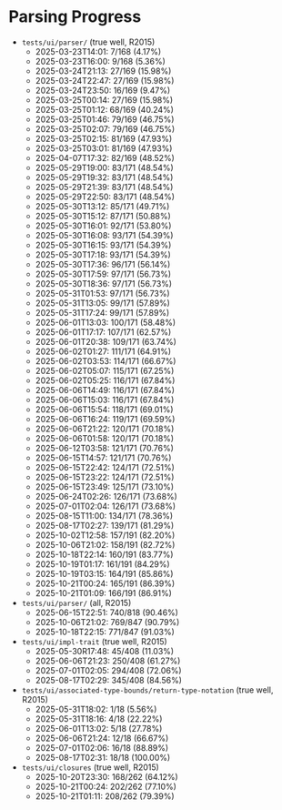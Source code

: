 # Parsing Progress

* `tests/ui/parser/` (true well, R2015)
  * 2025-03-23T14:01: 7/168 (4.17%)
  * 2025-03-23T16:00: 9/168 (5.36%)
  * 2025-03-24T21:13: 27/169 (15.98%)
  * 2025-03-24T22:47: 27/169 (15.98%)
  * 2025-03-24T23:50: 16/169 (9.47%)
  * 2025-03-25T00:14: 27/169 (15.98%)
  * 2025-03-25T01:12: 68/169 (40.24%)
  * 2025-03-25T01:46: 79/169 (46.75%)
  * 2025-03-25T02:07: 79/169 (46.75%)
  * 2025-03-25T02:15: 81/169 (47.93%)
  * 2025-03-25T03:01: 81/169 (47.93%)
  * 2025-04-07T17:32: 82/169 (48.52%)
  * 2025-05-29T19:00: 83/171 (48.54%)
  * 2025-05-29T19:32: 83/171 (48.54%)
  * 2025-05-29T21:39: 83/171 (48.54%)
  * 2025-05-29T22:50: 83/171 (48.54%)
  * 2025-05-30T13:12: 85/171 (49.71%)
  * 2025-05-30T15:12: 87/171 (50.88%)
  * 2025-05-30T16:01: 92/171 (53.80%)
  * 2025-05-30T16:08: 93/171 (54.39%)
  * 2025-05-30T16:15: 93/171 (54.39%)
  * 2025-05-30T17:18: 93/171 (54.39%)
  * 2025-05-30T17:36: 96/171 (56.14%)
  * 2025-05-30T17:59: 97/171 (56.73%)
  * 2025-05-30T18:36: 97/171 (56.73%)
  * 2025-05-31T01:53: 97/171 (56.73%)
  * 2025-05-31T13:05: 99/171 (57.89%)
  * 2025-05-31T17:24: 99/171 (57.89%)
  * 2025-06-01T13:03: 100/171 (58.48%)
  * 2025-06-01T17:17: 107/171 (62.57%)
  * 2025-06-01T20:38: 109/171 (63.74%)
  * 2025-06-02T01:27: 111/171 (64.91%)
  * 2025-06-02T03:53: 114/171 (66.67%)
  * 2025-06-02T05:07: 115/171 (67.25%)
  * 2025-06-02T05:25: 116/171 (67.84%)
  * 2025-06-06T14:49: 116/171 (67.84%)
  * 2025-06-06T15:03: 116/171 (67.84%)
  * 2025-06-06T15:54: 118/171 (69.01%)
  * 2025-06-06T16:24: 119/171 (69.59%)
  * 2025-06-06T21:22: 120/171 (70.18%)
  * 2025-06-06T01:58: 120/171 (70.18%)
  * 2025-06-12T03:58: 121/171 (70.76%)
  * 2025-06-15T14:57: 121/171 (70.76%)
  * 2025-06-15T22:42: 124/171 (72.51%)
  * 2025-06-15T23:22: 124/171 (72.51%)
  * 2025-06-15T23:49: 125/171 (73.10%)
  * 2025-06-24T02:26: 126/171 (73.68%)
  * 2025-07-01T02:04: 126/171 (73.68%)
  * 2025-08-15T11:00: 134/171 (78.36%)
  * 2025-08-17T02:27: 139/171 (81.29%)
  * 2025-10-02T12:58: 157/191 (82.20%)
  * 2025-10-06T21:02: 158/191 (82.72%)
  * 2025-10-18T22:14: 160/191 (83.77%)
  * 2025-10-19T01:17: 161/191 (84.29%)
  * 2025-10-19T03:15: 164/191 (85.86%) 
  * 2025-10-21T00:24: 165/191 (86.39%)
  * 2025-10-21T01:09: 166/191 (86.91%) 
* `tests/ui/parser/` (all, R2015)
  * 2025-06-15T22:51: 740/818 (90.46%)
  * 2025-10-06T21:02: 769/847 (90.79%)
  * 2025-10-18T22:15: 771/847 (91.03%)
* `tests/ui/impl-trait` (true well, R2015)
  * 2025-05-30R17:48: 45/408 (11.03%)
  * 2025-06-06T21:23: 250/408 (61.27%)
  * 2025-07-01T02:05: 294/408 (72.06%)
  * 2025-08-17T02:29: 345/408 (84.56%)
* `tests/ui/associated-type-bounds/return-type-notation` (true well, R2015)
  * 2025-05-31T18:02: 1/18 (5.56%)
  * 2025-05-31T18:16: 4/18 (22.22%)
  * 2025-06-01T13:02: 5/18 (27.78%)
  * 2025-06-06T21:24: 12/18 (66.67%)
  * 2025-07-01T02:06: 16/18 (88.89%)
  * 2025-08-17T02:31: 18/18 (100.00%)
* `tests/ui/closures` (true well, R2015)
  * 2025-10-20T23:30: 168/262 (64.12%)
  * 2025-10-21T00:24: 202/262 (77.10%)
  * 2025-10-21T01:11: 208/262 (79.39%)
